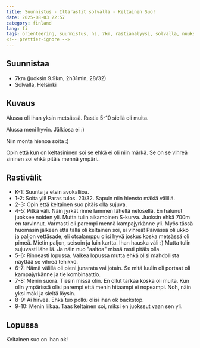 ```yaml
---
title: Suunnistus - Iltarastit solvalla - Keltainen Suo!
date: 2025-08-03 22:57
category: finland
lang: fi
tags: orienteering, suunnistus, hs, 7km, rastianalyysi, solvalla, nuuksio
<!-- prettier-ignore -->
---
```


## Suunnistaa

- 7km (juoksin 9.9km, 2h31min, 28/32)
- Solvalla, Helsinki

## Kuvaus

Alussa oli ihan yksin metsässä. Rastia 5-10 siellä oli muita.

Alussa meni hyvin. Jälkiosa ei :)

Niin monta hienoa soita :)

Opin että kun on keltasininen soi se ehkä ei oli niin märkä.
Se on se vihreä sininen soi ehkä pitäis mennä ympäri..

## Rastivälit

- K-1: Suunta ja etsin avokallioa.
- 1-2: Soita yli! Paras tulos. 23/32. Sapuin niin hiensto mäkiä välillä.
- 2-3: Opin että keltainen suo pitäis olla sujuva.
- 4-5: Pitkä väli. Näin jyrkät rinne lammen lähellä nelosellä. En halunut
       juoksee noiden yli. Mutta tulin aikamoinen S-kurva. Juoksin ehkä 700m en tarvinnut.
       Varmasti oli parempi mennä kampajyrkänne yli. Myös tässä huomasin jälkeen että
       tällä oli keltainen soi, ei vihreä!
       Päivässä oli ukko ja paljon vettäsade, eli otsalamppu olisi hyvä joskus koska
       metsässä oli pimeä.
       Mietin paljon, seisoin ja luin kartta. Ihan hauska väli :)
       Mutta tulin sujuvasti lähellä. Ja näin nuo "aaltoa" missä rasti pitäis olla.
- 5-6: Rinneasti lopussa. Vaikea lopussa mutta ehkä olisi mahdollista näyttää se
       vihreä tehikkö.
- 6-7: Nämä välillä oli pieni junarata vai jotain. Se mitä luulin oli portaat oli
       kampajyrkänne ja tie kombinaattio.
- 7-8: Menin suora. Tiesin missä olin. En ollut tarkaa koska oli muita. Kun olin ympärissä
       olisi parempi että menin hitaampi ei nopeampi. Noh, näin yksi mäki ja sieltä löysin.
- 8-9: Ai hirveä. Ehkä tuo polku olisi ihan ok backstop. 
- 9-10: Menin liikaa. Taas keltainen soi, miksi en juokssut vaan sen yli.

## Lopussa

Keltainen suo on ihan ok!
